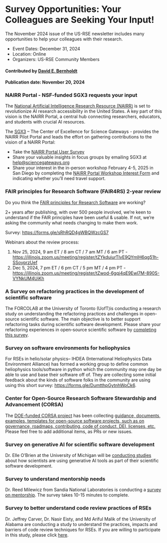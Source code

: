 # Survey Opportunities: Your Colleagues are Seeking Your Input!

<!-- deck text start --> 
The November 2024 issue of the US-RSE newsletter includes many opportunities to help your colleagues with their research.
<!-- deck text ends -->

- Event Dates: December 31, 2024
- Location: Online
- Organizers: US-RSE Community Members

#### Contributed by [David E. Bernholdt](https://github.com/bernhold/)

#### Publication date: November 20, 2024

### NAIRR Portal - NSF-funded SGX3 requests your input

The [National Artificial Intelligence Research Resource (NAIRR)](https://new.nsf.gov/focus-areas/artificial-intelligence/nairr) is set to revolutionize AI research accessibility in the United States. A key part of this vision is the NAIRR Portal, a central hub connecting researchers, educators, and students with crucial AI resources.

The [SGX3](https://sciencegateways.org/) – The Center of Excellence for Science Gateways - provides the NAIRR Pilot Portal and leads the effort on gathering contributions to the vision of a NAIRR Portal:

- Take the [NAIRR Portal User Survey](https://ucsd.co1.qualtrics.com/jfe/form/SV_3BFOSCNgoaspZUG?Source=DirectEmail)
- Share your valuable insights in focus groups by emailing SGX3 at help@sciencegateways.org
- Share your interest in the in-person workshop February 4-5, 2025 in San Diego by completing the [NAIRR Portal Workshop Interest Form](https://docs.google.com/forms/d/e/1FAIpQLSeKp9qkdVqW2vPA1n4vjRYTArqcbYOjKUx-TIA3OIXFG9-MnA/viewform) and indicating whether you’ll need travel support.

### FAIR principles for Research Software (FAIR4RS) 2-year review

Do you think the [FAIR principles for Research Software](https://doi.org/10.15497/RDA00068) are working?

2+ years after publishing, with over 500 people involved, we’re keen to understand if the FAIR principles have been useful & usable. If not, we’re asking the community what needs changing to make them work.

Survey: <https://forms.gle/sRhRQD4gWBQWzcGS7>

Webinars about the review process:

1.	Nov 25, 2024, 9 am ET / 8 am CT / 7 am MT / 6 am PT - <https://illinois.zoom.us/meeting/register/tZYkduiurTIvE9QYmlH6qg51h-SSoyprzUef>
2.	Dec 5, 2024, 7 pm ET / 6 pm CT / 5 pm MT / 4 pm PT - <https://illinois.zoom.us/meeting/register/tZwod-6gqj4qE9Ewl7M-890S-VYNkUM4UiKh>

### A Survey on refactoring practices in the development of scientific software

The FORCOLAB at the University of Toronto (UofT)is conducting a research study on understanding the refactoring practices and challenges in open-source scientific software. The main objective is to better support refactoring tasks during scientific software development. Please share your refactoring experiences in open-source scientific software by [completing this survey](https://forms.office.com/pages/responsepage.aspx?id=JsKqeAMvTUuQN7RtVsVSEDG3WKvjM4pHu7QCZXS8hkhUNFVWQTA1RDIzNkZYSjNDMzNSM1VSVjVPMi4u).

### Survey on software environments for heliophysics

For RSEs in helio/solar physics– IHDEA (International Heliophysics Data Environment Alliance) has formed a working group to define common heliophysics tools/software in python which the community may one day be able to use and base their software off of. They are collecting some initial feedback about the kinds of software folks in the community are using using this short survey: <https://forms.gle/DumtthpGytnhWpCk6>.

### Center for Open-Source Research Software Stewardship and Advancement (CORSA)

The [DOE-funded CORSA project](https://corsa.center/) has been collecting [guidance, documents, examples, templates for open-source software projects, such as on governance, roadmaps, contributing, code of conduct, DEI, licenses, etc.](https://github.com/corsa-center/oss-documents/blob/main/README.md) Please feel free to add additional items, as PRs or new issues.

### Survey on generative AI for scientific software development

Dr. Elle O’Brien at the University of Michigan will be [conducting studies](https://docs.google.com/forms/d/e/1FAIpQLSc1_p82Rglu6r4cTIvms823SuCvb81ygWBBRWvhdLP6eyV4nQ/viewform) about how scientists are using generative AI tools as part of their scientific software development.

### Survey to understand mentorship needs

Dr. Reed Milewicz from Sandia National Laboratories is conducting a [survey on mentorship](https://snl-survey.sandia.gov/surveys/mentorship-survey-usrse). The survey takes 10-15 minutes to complete.

### Survey to better understand code review practices of RSEs

Dr. Jeffrey Carver, Dr. Nasir Eisty, and Md Ariful Malik of the University of Alabama are conducting a study to understand the practices, impacts and barriers of code review techniques for RSEs.
If you are willing to participate in this study, please click [here](https://universityofalabama.az1.qualtrics.com/jfe/form/SV_3Jz2d6Ex2jLcDY2).

<!---
Publish: yes
Topics: software engineering
--->
